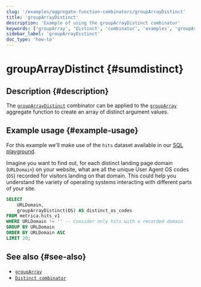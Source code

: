 ```yaml
---
slug: '/examples/aggregate-function-combinators/groupArrayDistinct'
title: 'groupArrayDistinct'
description: 'Example of using the groupArrayDistinct combinator'
keywords: ['groupArray', 'Distinct', 'combinator', 'examples', 'groupArrayDistinct']
sidebar_label: 'groupArrayDistinct'
doc_type: 'how-to'
---
```


# groupArrayDistinct {#sumdistinct}

## Description {#description}

The [`groupArrayDistinct`](/sql-reference/aggregate-functions/combinators#-foreach) combinator
can be applied to the [`groupArray`](/sql-reference/aggregate-functions/reference/sum) aggregate function to create an array
of distinct argument values.

## Example usage {#example-usage}

For this example we'll make use of the `hits` dataset available in our [SQL playground](https://sql.clickhouse.com/).

Imagine you want to find out, for each distinct landing page domain (`URLDomain`)
on your website, what are all the unique User Agent OS codes (`OS`) recorded for
visitors landing on that domain. This could help you understand the variety of 
operating systems interacting with different parts of your site.

```sql runnable
SELECT
    URLDomain,
    groupArrayDistinct(OS) AS distinct_os_codes
FROM metrica.hits_v1
WHERE URLDomain != '' -- Consider only hits with a recorded domain
GROUP BY URLDomain
ORDER BY URLDomain ASC
LIMIT 20;
```

## See also {#see-also}
- [`groupArray`](/sql-reference/aggregate-functions/reference/grouparray)
- [`Distinct combinator`](/sql-reference/aggregate-functions/combinators#-distinct)
